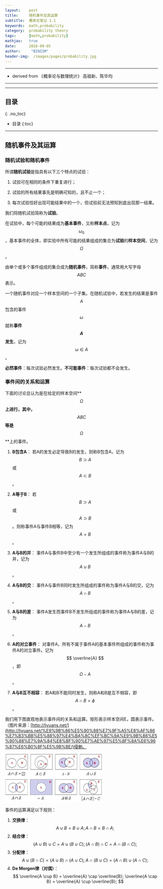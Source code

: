 ```yaml
---
layout:    post
title:     随机事件及其运算
subtitle:  概率论笔记 1.1
keywords:  math,probability
category:  probability theory
tags:      [math,probability]
mathjax:   true
date:      2016-09-05
author:     "BINISM"
header-img:  /images/pages/probability.jpg
---
```


---

* derived from  《概率论与数理统计》 高祖新、陈华均

---


---

## 目录
{: .no_toc}

* 目录
{:toc}

---

## 随机事件及其运算

### 随机试验和随机事件

所谓**随机试验**是指具有以下三个特点的试验：

  1. 试验可在相同的条件下重复进行；

  2. 试验的所有结果事先是明确可知的，且不止一个；

  3. 每次试验恰好出现可能结果中的一个，但试验前无法预知到底出现那一结果。

我们将随机试验简称为**试验**。

在试验中，每个可能的结果成为**基本事件**，又称**样本点**，记为$$ {\omega}_0 $$，基本事件的全体，即实验中所有可能的结果组成的集合为**试验**的**样本空间**，记为$$ \Omega $$。

由单个或多个事件组成的集合成为**随机事件**，简称**事件**，通常用大写字母$$ A B C $$表示。

一个随机事件对应一个样本空间的一个子集。在随机试验中，若发生的结果是事件$$ A $$包含的事件$$ \omega $$就称**事件$$ A $$发生**，记为$$ \omega \in A $$。

**必然事件**：每次试验必然发生。**不可能事件**：每次试验都不会发生。

### 事件间的关系和运算

下面的讨论总认为是在给定的样本空间**$$ \Omega $$**上进行，其中，**$$ A B C $$**等是**$$ \Omega $$**上的事件。

1. **B包含A**： 若A的发生必定导致B的发生，则称B包含A，记为 $$ B \supset A $$ 或 $$ A \subset B $$。

2. **A等于B**： 若$$ B \supset A $$ 或 $$ A \supset B $$。则称事件A与事件B相等，记为$$ A = B $$。

3. **A与B的并**： 事件A与事件B中至少有一个发生所组成的事件称为事件A与B的并，记为$$ A \cup B $$。

4.  **A与B的交**： 事件A与事件B同时发生所组成的事件称为事件A与B的交，记为$$ A \cap B $$。

5.  **A与B的差**： 事件A发生而事件B不发生所组成的事件称为事件A与B的差，记为$$ A - B $$。

6. **A的对立事件**： 对事件A，所有不属于事件A的基本事件所组成的事件称为事件A的对立事件。记为$$ \overline{A} $$，即$$ \Omega - A $$。

7. **A与B互不相容**： 若A和B不能同时发生，则称A和B是互不相容，即$$ A \cap B = \phi $$。

我们用下图直观地表示事件间的关系和运算。矩形表示样本空间E，圆表示事件。（图片来源：[http://liyuans.net/](http://liyuans.net/%E9%9B%86%E5%90%88%E7%9F%A5%E8%AF%86%E7%B3%BB%E5%88%97%E4%BA%8C%EF%BC%9A%E9%9B%86%E5%90%88%E7%9A%84%E8%BF%90%E7%AE%97%E5%8F%8A%E6%96%87%E6%B0%8F%E5%9B%BE/)侵删。

![](/images/images/math/set.jpg)

事件的运算满足以下规则：

  1. **交换律**：  $$ A \cup B = B \cup A; A \cap B = B \cap A; $$
  2. **结合律**：  $$ (A \cup B) \cup C = A \cup (B \cup C);  (A \cap B) \cap C = A \cap (B \cap C); $$
  3. **分配律**：  $$ A \cup (B \cap C) = (A \cup B) \cap (A \cup C);  A \cap (B \cup C) = (A \cap B) \cup (A \cap C); $$
  4. **De Morgen律（对偶）**：  $$ \overline{A \cup B} = \overline{A} \cap \overline{B};  \overline{A \cap B} = \overline{A} \cup \overline{B}; $$
